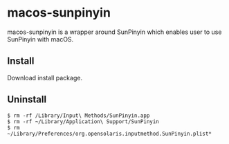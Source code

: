 macos-sunpinyin
===

macos-sunpinyin is a wrapper around SunPinyin which enables user to use
SunPinyin with macOS.

Install
---
Download install package.

Uninstall
---

``` shellsession
$ rm -rf /Library/Input\ Methods/SunPinyin.app
$ rm -rf ~/Library/Application\ Support/SunPinyin
$ rm ~/Library/Preferences/org.opensolaris.inputmethod.SunPinyin.plist*
```
